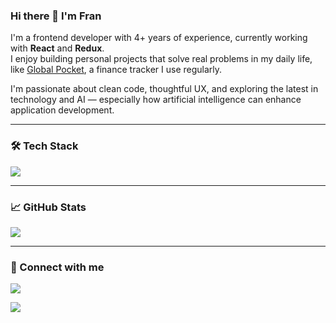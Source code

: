 ### Hi there 👋 I'm Fran

I'm a frontend developer with 4+ years of experience, currently working with **React** and **Redux**.  
I enjoy building personal projects that solve real problems in my daily life, like [Global Pocket](https://github.com/perezbenzi/global-pocket), a finance tracker I use regularly.

I'm passionate about clean code, thoughtful UX, and exploring the latest in technology and AI — especially how artificial intelligence can enhance application development.

---

### 🛠️ Tech Stack

<p>
  <img src="https://skillicons.dev/icons?i=react,redux,js,ts,html,css,tailwind,git,vite,nextjs" />
</p>

---

### 📈 GitHub Stats

<img src="https://github-readme-stats.vercel.app/api?username=perezbenzi&show_icons=true&theme=default&hide=issues&count_private=true" />

---

### 🔗 Connect with me

<p>
  <a href="https://www.linkedin.com/in/franciscoperezbenzi/">
    <img src="https://img.shields.io/badge/LinkedIn-Francisco%20Perez%20Benzi-0077B5?style=flat&logo=linkedin&logoColor=white" />
  </a>
</p>

<p>
  <a href="mailto:perezbenzif@gmail.com">
    <img src="https://img.shields.io/badge/perezbenzif@gmail.com-D14836?style=flat&logo=gmail&logoColor=white" />
  </a>
</p>
